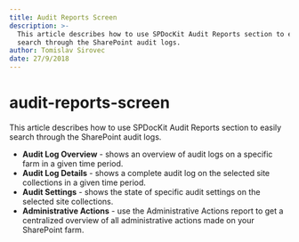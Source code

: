 ```yaml
---
title: Audit Reports Screen
description: >-
  This article describes how to use SPDocKit Audit Reports section to easily
  search through the SharePoint audit logs.
author: Tomislav Sirovec
date: 27/9/2018
---
```


# audit-reports-screen

This article describes how to use SPDocKit Audit Reports section to easily search through the SharePoint audit logs.

* **Audit Log Overview** - shows an overview of audit logs on a specific farm in a given time period.
* **Audit Log Details** - shows a complete audit log on the selected site collections in a given time period. 
* **Audit Settings** - shows the state of specific audit settings on the selected site collections.
* **Administrative Actions** - use the Administrative Actions report to get a centralized overview of all administrative actions made on your SharePoint farm.

